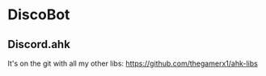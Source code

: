# DiscoBot
## Discord.ahk
It's on the git with all my other libs: https://github.com/thegamerx1/ahk-libs